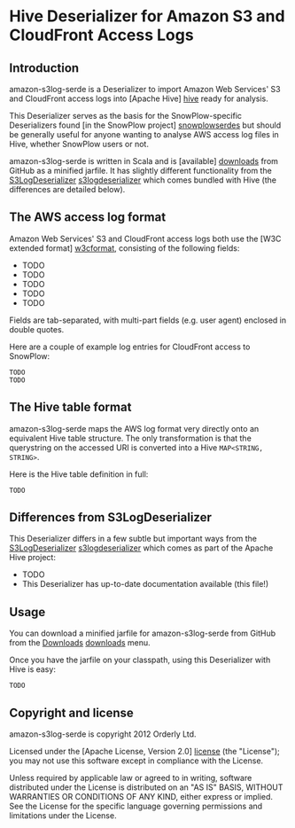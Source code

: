 # Hive Deserializer for Amazon S3 and CloudFront Access Logs

## Introduction

amazon-s3log-serde is a Deserializer to import Amazon Web Services' S3 and CloudFront access logs into [Apache Hive] [hive] ready for analysis.

This Deserializer serves as the basis for the SnowPlow-specific Deserializers found [in the SnowPlow project] [snowplowserdes] but should be generally useful for anyone wanting to analyse AWS access log files in Hive, whether SnowPlow users or not.

amazon-s3log-serde is written in Scala and is [available] [downloads] from GitHub as a minified jarfile. It has slightly different functionality from the [S3LogDeserializer] [s3logdeserializer] which comes bundled with Hive (the differences are detailed below).

## The AWS access log format

Amazon Web Services' S3 and CloudFront access logs both use the [W3C extended format] [w3cformat], consisting of the following fields:

* TODO
* TODO
* TODO
* TODO
* TODO

Fields are tab-separated, with multi-part fields (e.g. user agent) enclosed in double quotes.

Here are a couple of example log entries for CloudFront access to SnowPlow:

    TODO
    TODO 

## The Hive table format

amazon-s3log-serde maps the AWS log format very directly onto an equivalent Hive table structure. The only transformation is that the querystring on the accessed URI is converted into a Hive `MAP<STRING, STRING>`.

Here is the Hive table definition in full:

    TODO

## Differences from S3LogDeserializer

This Deserializer differs in a few subtle but important ways from the [S3LogDeserializer] [s3logdeserializer] which comes as part of the Apache Hive project:

* TODO
* This Deserializer has up-to-date documentation available (this file!)

## Usage

You can download a minified jarfile for amazon-s3log-serde from GitHub from the [Downloads] [downloads] menu.

Once you have the jarfile on your classpath, using this Deserializer with Hive is easy:

    TODO 

## Copyright and license

amazon-s3log-serde is copyright 2012 Orderly Ltd.

Licensed under the [Apache License, Version 2.0] [license] (the "License");
you may not use this software except in compliance with the License.

Unless required by applicable law or agreed to in writing, software
distributed under the License is distributed on an "AS IS" BASIS,
WITHOUT WARRANTIES OR CONDITIONS OF ANY KIND, either express or implied.
See the License for the specific language governing permissions and
limitations under the License.

[hive]: http://hive.apache.org/ 
[snowplowserdes]: https://github.com/snowplow/snowplow/tree/master/serdes 
[license]: http://www.apache.org/licenses/LICENSE-2.0
[w3cformat]: http://www.w3.org/TR/WD-logfile.html 
[downloads]: https://github.com/snowplow/amazon-s3log-serde/downloads
[s3logdeserializer]: http://javasourcecode.org/html/open-source/hive/hive-0.7.1/org/apache/hadoop/hive/contrib/serde2/s3/S3LogDeserializer.html